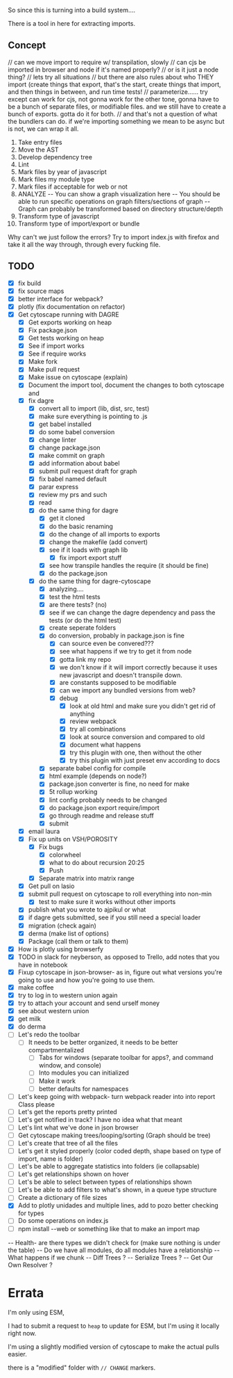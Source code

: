 So since this is turning into a build system....

There is a tool in here for extracting imports.

## Concept

// can we move import to require w/ transpilation, slowly
// can cjs be imported in browser and node if it's named properly?
// or is it just a node thing?
// lets try all situations
// but there are also rules about who THEY import (create things that export, that's the start, create things that import, and then things in between, and run time tests!
// parameterize...... try except can work for cjs, not gonna work for the other tone, gonna have to be a bunch of separate files, or modifiable files. and we still have to create a bunch of exports. gotta do it for both.
// and that's not a question of what the bundlers can do. if we're importing something we mean to be async but is not, we can wrap it all.

1) Take entry files
2) Move the AST
3) Develop dependency tree
4) Lint
5) Mark files by year of javascript
6) Mark files my module type
7) Mark files if acceptable for web or not
7) ANALYZE
-- You can show a graph visualization here
-- You should be able to run specific operations on graph filters/sections of graph
-- Graph can probably be transformed based on directory structure/depth
8) Transform type of javascript
9) Transform type of import/export or bundle


Why can't we just follow the errors? Try to import index.js with firefox and take it all the way through, through every fucking file.
## TODO

- [x] fix build
- [x] fix source maps
- [x] better interface for webpack?
- [x] plotly (fix documentation on refactor)
- [x] Get cytoscape running with DAGRE
  - [x] Get exports working on heap
  - [x] Fix package.json
  - [x] Get tests working on heap
  - [x] See if import works
  - [x] See if require works
  - [x] Make fork
  - [x] Make pull request
  - [x] Make issue on cytoscape (explain)
  - [x] Document the import tool, document the changes to both cytoscape and
  - [x] fix dagre
    - [x] convert all to import (lib, dist, src, test)
    - [x] make sure everything is pointing to .js
    - [x] get babel installed
    - [x] do some babel conversion
    - [x] change linter
    - [x] change package.json
    - [x] make commit on graph
    - [x] add information about babel
    - [x] submit pull request draft for graph
    - [x] fix babel named default
    - [x] parar express
    - [x] review my prs and such
    - [x] read
    - [x] do the same thing for dagre
      - [x] get it cloned
      - [x] do the basic renaming
      - [x] do the change of all imports to exports
      - [x] change the makefile (add convert)
      - [x] see if it loads with graph lib
        - [x] fix import export stuff
      - [x] see how transpile handles the require (it should be fine)
      - [x] do the package.json
    - [x] do the same thing for dagre-cytoscape
      - [x] analyzing....
      - [x] test the html tests
      - [x] are there tests? (no)
      - [x] see if we can change the dagre dependency and pass the tests (or do the html test)
      - [x] create seperate folders
      - [x] do conversion, probably in package.json is fine
        - [x] can source even be convered???
        - [x] see what happens if we try to get it from node
        - [x] gotta link my repo
        - [x] we don't know if it will import correctly because it uses new javascript and doesn't transpile down.
        - [x] are constants supposed to be modifiable
        - [x] can we import any bundled versions from web?
        - [x] debug
          - [x] look at old html and make sure you didn't get rid of anything
          - [x] review webpack
          - [x] try all combinations
          - [x] look at source conversion and compared to old
          - [x] document what happens
          - [x] try this plugin with one, then without the other
          - [x] try this plugin with just preset env according to docs
      - [x] separate babel config for compile
      - [x] html example (depends on node?)
      - [x] package.json converter is fine, no need for make
      - [x] 5t rollup working
      - [x] lint config probably needs to be changed
      - [x] do package.json export require/import
      - [x] go through readme and release stuff
      - [x] submit
  - [x] email laura
  - [x] Fix up units on VSH/POROSITY
    - [x] Fix bugs
      - [x] colorwheel
      - [x] what to do about recursion 20:25
      - [x] Push
    - [x] Separate matrix into matrix range
  - [x] Get pull on lasio
  - [x] submit pull request on cytoscape to roll everything into non-min
    - [x] test to make sure it works without other imports
  - [x] publish what you wrote to ajpikul or what
  - [x] if dagre gets submitted, see if you still need a special loader
  - [x] migration (check again)
  - [x] derma (make list of options)
  - [x] Package (call them or talk to them)
- [x] How is plotly using browserfy
- [x] TODO in slack for neyberson, as opposed to Trello, add notes that you have in notebook
- [x] Fixup cytoscape in json-browser- as in, figure out what versions you're going to use and how you're going to use them.
- [x] make coffee
- [x] try to log in to western union again
- [x] try to attach your account and send urself money
- [x] see about western union
- [x] get milk
- [x] do derma
- [ ] Let's redo the toolbar
  - [ ] It needs to be better organized, it needs to be better compartmentalized
    - [ ] Tabs for windows (separate toolbar for apps?, and command window, and console)
    - [ ] Into modules you can initialized
    - [ ] Make it work
    - [ ] better defaults for namespaces
- [ ] Let's keep going with webpack- turn webpack reader into into report Class please
- [ ] Let's get the reports pretty printed
- [ ] Let's get notified in track? I have no idea what that meant
- [ ] Let's lint what we've done in json browser
- [ ] Get cytoscape making trees/looping/sorting (Graph should be tree)
- [ ] Let's create that tree of all the files
- [ ] Let's get it styled properly (color coded depth, shape based on type of import, name is folder)
- [ ] Let's be able to aggregate statistics into folders (ie collapsable)
- [ ] Let's get relationships shown on hover
- [ ] Let's be able to select between types of relationships shown
- [ ] Let's be able to add filters to what's shown, in a queue type structure
- [ ] Create a dictionary of file sizes
- [x] Add to plotly unidades and multiple lines, add to pozo better checking for types
- [ ] Do some operations on index.js
- [ ] npm install --web or something like that to make an import map

-- Health- are there types we didn't check for (make sure nothing is under the table)
-- Do we have all modules, do all modules have a relationship
-- What happens if we chunk
-- Diff Trees ?
-- Serialize Trees ?
-- Get Our Own Resolver ?

# Errata

I'm only using ESM,

I had to submit a request to `heap` to update for ESM, but I'm using it locally right now.

I'm using a slightly modified version of cytoscape to make the actual pulls easier.

there is a "modified" folder with `// CHANGE` markers.
